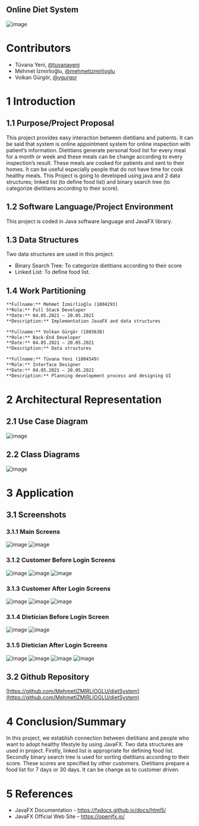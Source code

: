 ## Online Diet System

![image](https://user-images.githubusercontent.com/17067941/119066760-29848000-b9e9-11eb-8749-5c4684a7f46a.png)

# Contributors
- Tüvana Yeni, [@tuvanayeni](https://github.com/tuvanayeni)
- Mehmet İzmirlioğlu, [@mehmetizmirlioglu](https://github.com/mehmetizmirlioglu)
- Volkan Gürgör, [@vgurgor](https://github.com/vgurgor)

# 1	Introduction
## 1.1	Purpose/Project Proposal
This project provides easy interaction between dietitians and patients. It can be said that system is online appointment system for online inspection with patient’s information. Dietitians generate personal food list for every meal for a month or week and these meals can be change according to every inspection’s result. These meals are cooked for patients and sent to their homes. It can be useful especially people that do not have time for cook healthy meals. This Project is going to developed using java and 2 data structures; linked list (to define food list) and binary search tree (to categorize dietitians according to their score).

## 1.2	Software Language/Project Environment
This project is coded in Java software language and JavaFX library.

## 1.3	Data Structures
Two data structures are used in this project:
- Binary Search Tree: To categorize dietitians according to their score 
- Linked List: To define food list.

## 1.4	Work Partitioning
```markdown
**Fullname:** Mehmet İzmirlioğlu (1804293)
**Role:** Full Stack Developer
**Date:** 04.05.2021 – 20.05.2021
**Description:** Implementation JavaFX and data structures
```
```markdown
**Fullname:** Volkan Gürgör (1803638)
**Role:** Back-End Developer
**Date:** 04.05.2021 – 20.05.2021
**Description:** Data structures
```
```markdown
**Fullname:** Tüvana Yeni (1804549)
**Role:** Interface Designer
**Date:** 04.05.2021 – 20.05.2021
**Description:** Planning development process and designing UI
```
# 2	Architectural Representation
## 2.1	Use Case Diagram
![image](https://user-images.githubusercontent.com/17067941/119067573-17a3dc80-b9eb-11eb-9c9b-0fcd6975780f.png)

## 2.2	Class Diagrams
![image](https://user-images.githubusercontent.com/17067941/119067505-f17e3c80-b9ea-11eb-8c54-f39742636cde.png)


 
# 3	Application
## 3.1	Screenshots
### 3.1.1	Main Screens
![image](https://user-images.githubusercontent.com/17067941/119067598-28545280-b9eb-11eb-9f05-96ed18caca91.png)
![image](https://user-images.githubusercontent.com/17067941/119067604-2b4f4300-b9eb-11eb-8170-128854cfec45.png)

### 3.1.2	Customer Before Login Screens
![image](https://user-images.githubusercontent.com/17067941/119067643-3904c880-b9eb-11eb-92ea-7c3cac692e8c.png)
![image](https://user-images.githubusercontent.com/17067941/119067648-3b672280-b9eb-11eb-8db6-36f8256dbbda.png)
![image](https://user-images.githubusercontent.com/17067941/119067653-3d30e600-b9eb-11eb-952a-a1dd7a360024.png)

### 3.1.3	Customer After Login Screens
![image](https://user-images.githubusercontent.com/17067941/119067663-40c46d00-b9eb-11eb-869c-5d0e31a907f8.png)
![image](https://user-images.githubusercontent.com/17067941/119067672-428e3080-b9eb-11eb-86af-3149cd896974.png)
![image](https://user-images.githubusercontent.com/17067941/119067680-4457f400-b9eb-11eb-93d7-9c30fcf80c1f.png) 
 
### 3.1.4	Dietician Before Login Screen
![image](https://user-images.githubusercontent.com/17067941/119067691-48841180-b9eb-11eb-9382-9c3d9e40b1b2.png)
![image](https://user-images.githubusercontent.com/17067941/119067697-4ae66b80-b9eb-11eb-96a9-de8278d04112.png)
  
### 3.1.5	Dietician After Login Screens
![image](https://user-images.githubusercontent.com/17067941/119067702-4de15c00-b9eb-11eb-950f-98e7ce33d02c.png)
![image](https://user-images.githubusercontent.com/17067941/119067706-4fab1f80-b9eb-11eb-8b78-b2523def4ce1.png)
![image](https://user-images.githubusercontent.com/17067941/119067717-533ea680-b9eb-11eb-98b9-8dea3dfcfcc1.png)
![image](https://user-images.githubusercontent.com/17067941/119067721-55a10080-b9eb-11eb-99ce-852dfe3b6c6e.png)

## 3.2	Github Repository
[https://github.com/MehmetIZMIRLIOGLU/dietSystem](https://github.com/MehmetIZMIRLIOGLU/dietSystem)

# 4	Conclusion/Summary
In this project, we establish connection between dietitians and people who want to adopt healthy lifestyle by using JavaFX. Two data structures are used in project. Firstly, linked list is appropriate for defining food list. Secondly binary search tree is used for sorting dietitians according to their score. These scores are specified by other customers. Dietitians prepare a food list for 7 days or 30 days. It can be change as to customer driven.

# 5	References
-	JavaFX Documentation - https://fxdocs.github.io/docs/html5/
-	JavaFX Official Web Site – https://openjfx.io/

